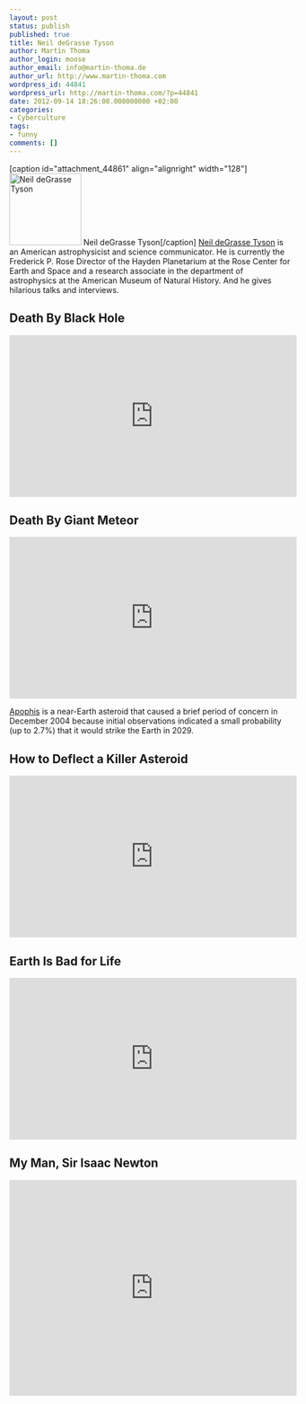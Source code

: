 ```yaml
---
layout: post
status: publish
published: true
title: Neil deGrasse Tyson
author: Martin Thoma
author_login: moose
author_email: info@martin-thoma.de
author_url: http://www.martin-thoma.com
wordpress_id: 44841
wordpress_url: http://martin-thoma.com/?p=44841
date: 2012-09-14 18:26:00.000000000 +02:00
categories:
- Cyberculture
tags:
- funny
comments: []
---
```

[caption id="attachment_44861" align="alignright" width="128"]<a href="http://martin-thoma.com/wp-content/uploads/2012/09/Neil_deGrasse_Tyson.jpg"><img src="http://martin-thoma.com/wp-content/uploads/2012/09/Neil_deGrasse_Tyson.jpg" alt="Neil deGrasse Tyson" title="Neil deGrasse Tyson" width="128" height="128" class="size-full wp-image-44861" /></a> Neil deGrasse Tyson[/caption]
<a href="http://en.wikipedia.org/wiki/Neil_degrasse">Neil deGrasse Tyson</a> is an American astrophysicist and science communicator. He is currently the Frederick P. Rose Director of the Hayden Planetarium at the Rose Center for Earth and Space and a research associate in the department of astrophysics at the American Museum of Natural History. And he gives hilarious talks and interviews.

<h2>Death By Black Hole</h2>
<iframe width="512" height="288" src="http://www.youtube.com/embed/h1iJXOUMJpg" frameborder="0" allowfullscreen></iframe>

<h2>Death By Giant Meteor</h2>
<iframe width="512" height="288" src="http://www.youtube.com/embed/xaW4Ol3_M1o" frameborder="0" allowfullscreen></iframe>

<a href="http://en.wikipedia.org/wiki/99942_Apophis">Apophis</a> is a near-Earth asteroid that caused a brief period of concern in December 2004 because initial observations indicated a small probability (up to 2.7%) that it would strike the Earth in 2029.

<h2>How to Deflect a Killer Asteroid</h2>
<iframe width="512" height="288" src="http://www.youtube.com/embed/1-ReuLZ2quc" frameborder="0" allowfullscreen></iframe>

<h2>Earth Is Bad for Life</h2>
<iframe width="512" height="288" src="http://www.youtube.com/embed/GgGgkkGE7QU" frameborder="0" allowfullscreen></iframe>

<h2>My Man, Sir Isaac Newton</h2>
<iframe width="512" height="384" src="http://www.youtube.com/embed/danYFxGnFxQ" frameborder="0" allowfullscreen></iframe>
